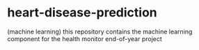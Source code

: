 # heart-disease-prediction
(machine learning) this repository contains the machine learning component for the health monitor end-of-year project
